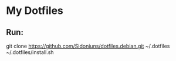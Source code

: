 # My Dotfiles
## Run:
git clone https://github.com/Sidoniuns/dotfiles.debian.git ~/.dotfiles
~/.dotfiles/install.sh
